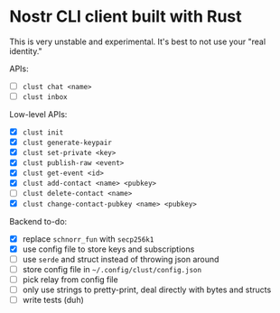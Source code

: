 # Nostr CLI client built with Rust
This is very unstable and experimental. It's best to not use your "real identity."

APIs:
- [ ] `clust chat <name>`
- [ ] `clust inbox`

Low-level APIs:
- [x] `clust init`
- [x] `clust generate-keypair`
- [x] `clust set-private <key>`
- [x] `clust publish-raw <event>`
- [x] `clust get-event <id>`
- [x] `clust add-contact <name> <pubkey>`
- [ ] `clust delete-contact <name>`
- [x] `clust change-contact-pubkey <name> <pubkey>`

Backend to-do:
- [x] replace `schnorr_fun` with `secp256k1`
- [x] use config file to store keys and subscriptions
- [ ] use `serde` and struct instead of throwing json around
- [ ] store config file in `~/.config/clust/config.json`
- [ ] pick relay from config file
- [ ] only use strings to pretty-print, deal directly with bytes and structs
- [ ] write tests (duh)